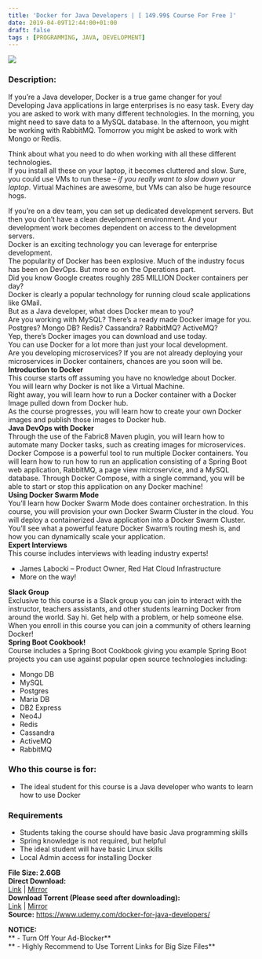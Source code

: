 ```yaml
---
title: 'Docker for Java Developers | [ 149.99$ Course For Free ]'
date: 2019-04-09T12:44:00+01:00
draft: false
tags : [PROGRAMMING, JAVA, DEVELOPMENT]
---
```


  

**[![](https://1.bp.blogspot.com/-LMIYd75v0PU/XKyEpvkqh-I/AAAAAAAABeY/R3xYc46V9okKc8bDjG8KolJxTH7G75lwgCLcBGAs/s640/Docker-for-Java-Developers.jpg)](https://1.bp.blogspot.com/-LMIYd75v0PU/XKyEpvkqh-I/AAAAAAAABeY/R3xYc46V9okKc8bDjG8KolJxTH7G75lwgCLcBGAs/s1600/Docker-for-Java-Developers.jpg)**

  
  

### Description:

If you’re a Java developer, Docker is a true game changer for you!  
Developing Java applications in large enterprises is no easy task. Every day you are asked to work with many different technologies. In the morning, you might need to save data to a MySQL database. In the afternoon, you might be working with RabbitMQ. Tomorrow you might be asked to work with Mongo or Redis.  

Think about what you need to do when working with all these different technologies.  
If you install all these on your laptop, it becomes cluttered and slow. Sure, you could use VMs to run these – _if you really want to slow down your laptop_. Virtual Machines are awesome, but VMs can also be huge resource hogs.  

If you’re on a dev team, you can set up dedicated development servers. But then you don’t have a clean development environment. And your development work becomes dependent on access to the development servers.  
Docker is an exciting technology you can leverage for enterprise development.  
The popularity of Docker has been explosive. Much of the industry focus has been on DevOps. But more so on the Operations part.  
Did you know Google creates roughly 285 MILLION Docker containers per day?  
Docker is clearly a popular technology for running cloud scale applications like GMail.  
But as a Java developer, what does Docker mean to you?  
Are you working with MySQL? There’s a ready made Docker image for you.  
Postgres? Mongo DB? Redis? Cassandra? RabbitMQ? ActiveMQ?  
Yep, there’s Docker images you can download and use today.  
You can use Docker for a lot more than just your local development.  
Are you developing microservices? If you are not already deploying your microservices in Docker containers, chances are you soon will be.  
**Introduction to Docker**  
This course starts off assuming you have no knowledge about Docker.  
You will learn why Docker is not like a Virtual Machine.  
Right away, you will learn how to run a Docker container with a Docker Image pulled down from Docker hub.  
As the course progresses, you will learn how to create your own Docker images and publish those images to Docker hub.  
**Java DevOps with Docker**  
Through the use of the Fabric8 Maven plugin, you will learn how to automate many Docker tasks, such as creating images for microservices.  
Docker Compose is a powerful tool to run multiple Docker containers. You will learn how to run how to run an application consisting of a Spring Boot web application, RabbitMQ, a page view microservice, and a MySQL database. Through Docker Compose, with a single command, you will be able to start or stop this application on any Docker machine!  
**Using Docker Swarm Mode**  
You’ll learn how Docker Swarm Mode does container orchestration. In this course, you will provision your own Docker Swarm Cluster in the cloud. You will deploy a containerized Java application into a Docker Swarm Cluster. You’ll see what a powerful feature Docker Swarm’s routing mesh is, and how you can dynamically scale your application.  
**Expert Interviews**  
This course includes interviews with leading industry experts!  

*   James Labocki – Product Owner, Red Hat Cloud Infrastructure
*   More on the way!

**Slack Group**  
Exclusive to this course is a Slack group you can join to interact with the instructor, teachers assistants, and other students learning Docker from around the world. Say hi. Get help with a problem, or help someone else. When you enroll in this course you can join a community of others learning Docker!  
**Spring Boot Cookbook!**  
Course includes a Spring Boot Cookbook giving you example Spring Boot projects you can use against popular open source technologies including:  

*   Mongo DB
*   MySQL
*   Postgres
*   Maria DB
*   DB2 Express
*   Neo4J
*   Redis
*   Cassandra
*   ActiveMQ
*   RabbitMQ

### Who this course is for:

*   The ideal student for this course is a Java developer who wants to learn how to use Docker

### Requirements

*   Students taking the course should have basic Java programming skills
*   Spring knowledge is not required, but helpful
*   The ideal student will have basic Linux skills
*   Local Admin access for installing Docker

**File Size: 2.6GB**  
**Direct Download:**  
[Link](http://crowdurl.com/DockerforJavalink1) | [Mirror](http://crowdurl.com/DockerforJavalink2)  
**Download Torrent (Please seed after downloading):**  
[Link](http://crowdurl.com/DockerforJavatorrent1) | [Mirror](http://crowdurl.com/DockerforJavatorrent2)  
**Source:** https://www.udemy.com/docker-for-java-developers/  

**NOTICE:**  
** - Turn Off Your Ad-Blocker**  
** - Highly Recommend to Use Torrent Links for Big Size Files**
